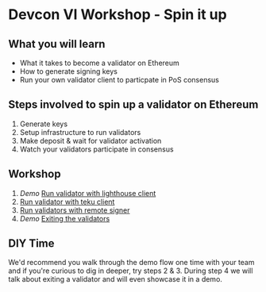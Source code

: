 # Devcon VI Workshop - Spin it up

## What you will learn
- What it takes to become a validator on Ethereum
- How to generate signing keys
- Run your own validator client to particpate in PoS consensus

## Steps involved to spin up a validator on Ethereum
1. Generate keys
2. Setup infrastructure to run validators
3. Make deposit & wait for validator activation 
4. Watch your validators participate in consensus 

## Workshop 
1. *Demo* [Run validator with lighthouse client](01_demo/demo.md)
2. [Run validator with teku client](02_teku_client/teku_client.md)
3. [Run validators with remote signer](03_remote_signer/remote_signer.md)
4. *Demo* [Exiting the validators](04_exiting_validators/demo.md)

## DIY Time

We'd recommend you walk through the demo flow one time with your team and if you're curious to dig in deeper, try steps 2 & 3. During step 4 we will talk about exiting a validator and will even showcase it in a demo.